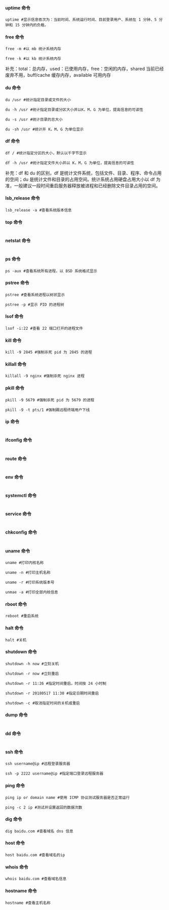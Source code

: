 #### uptime 命令

```
uptime #显示信息依次为：当前时间、系统运行时间、目前登录用户、系统在 1 分钟、5 分钟和 15 分钟内的负载。
```

#### free 命令

```
free -m #以 mb 统计系统内存

free -k #以 kb 统计系统内存
```

补充：total：总内存，used：已使用内存，free：空闲的内存，shared 当前已经废弃不用，buff/cache 缓存内存，available 可用内存


#### du 命令

```
du /usr #统计指定目录或文件的大小

du -h /usr #统计指定目录或分区大小并以K，M，G 为单位，提高信息的可读性

du -s /usr #统计目录的总大小

du -sh /usr #统计并 K，M，G 为单位显示
```

#### df 命令

```
df / #统计指定分区的大小，默认以千字节显示

df -h /usr #统计指定文件大小并以 K，M，G 为单位，提高信息的可读性
```

补充：df 和 du 的区别，df 是统计文件系统，包括文件、目录、程序、命令占用的空间；du 是统计文件和目录的占用空间。统计系统占用硬盘占用大小以 df 为准，一般建议一段时间重启服务器释放被进程和已经删除文件目录占用的空间。

#### lsb_release 命令

```
lsb_release -a #查看系统版本信息
```

#### top 命令

```

```


#### netstat 命令

```

```

#### ps 命令

```
ps -aux #查看系统所有进程，以 BSD 系统格式显示

```

#### pstree 命令

```
pstree #查看系统进程以树状显示

pstree -p #显示 PID 的进程树
```


#### lsof 命令

```
lsof -i:22 #查看 22 端口打开的进程文件
```


#### kill 命令

```
kill -9 2845 #强制杀死 pid 为 2845 的进程
```


#### killall 命令

```
killall -9 nginx #强制杀死 nginx 进程
```

#### pkill 命令

```
pkill -9 5679 #强制杀死 pid 为 5679 的进程

pkill -9 -t pts/1 #强制踢远程终端用户下线
```


#### ip 命令

```

```

#### ifconfig 命令

```

```


#### route 命令

```

```

#### env 命令

```

```

#### systemctl 命令

```

```

#### service 命令

```

```

#### chkconfig 命令

```

```

#### uname 命令

```
uname #打印内核名称

uname -n #打印主机名称

uname -r #打印系统版本号

unmae -a #打印全部内核信息
```

#### rboot 命令

```
reboot #重启系统
```

#### halt 命令

```
halt #关机
```

#### shutdown 命令

```
shutdown -h now #立刻关机

shutdown -r now #立刻重启

shutdown -r 11:26 #指定时间重启，时间按 24 小时制

shutdown -r 20180517 11:30 #指定日期时间重启

shutdown -c #取消指定时间的关机或重启
```

#### dump 命令

```

```

#### dd 命令

```

```

#### ssh 命令

```
ssh username@ip #远程登录服务器

ssh -p 2222 username@ip #指定端口登录远程服务器
```

#### ping 命令

```
ping ip or domain name #使用 ICMP 协议测试服务器是否正常运行

ping -c 2 ip #测试并设置返回的数据次数
```

#### dig 命令

```
dig baidu.com #查看域名 dns 信息
```

#### host 命令

```
host baidu.com #查看域名的ip
```

#### whois 命令

```
whois baidu.com #查看域名信息
```

#### hostname 命令

```
hostname #查看主机名称
```


